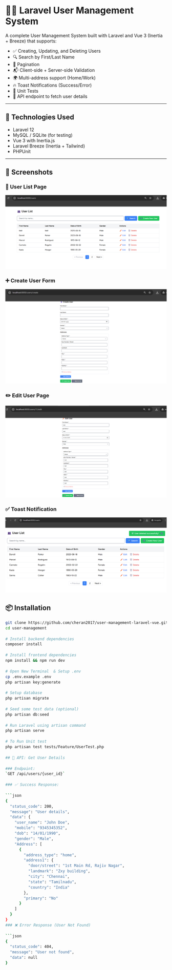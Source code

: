 # 🧑‍💼 Laravel User Management System

A complete User Management System built with Laravel and Vue 3 (Inertia + Breeze) that supports:

- ✅ Creating, Updating, and Deleting Users
- 🔍 Search by First/Last Name
- 📄 Pagination
- 📬 Client-side + Server-side Validation
- 🌍 Multi-address support (Home/Work)
- 🔥 Toast Notifications (Success/Error)
- 🧪 Unit Tests
- 📡 API endpoint to fetch user details

---

## 🚀 Technologies Used

- Laravel 12
- MySQL / SQLite (for testing)
- Vue 3 with Inertia.js
- Laravel Breeze (Inertia + Tailwind)
- PHPUnit

---
## 📸 Screenshots

### 🧾 User List Page
![User List](screenshots/user-list.png)

### ➕ Create User Form
![Create User](screenshots/create-user.png)

### ✏️ Edit User Page
![Edit User](screenshots/edit-user.png)

### ✅ Toast Notification
![Toast Message](screenshots/success-toast.png)

## 📦 Installation

```bash
git clone https://github.com/cheran2017/user-management-laravel-vue.git
cd user-management

# Install backend dependencies
composer install

# Install frontend dependencies
npm install && npm run dev

# Open New Terminal  & Setup .env
cp .env.example .env
php artisan key:generate

# Setup database
php artisan migrate

# Seed some test data (optional)
php artisan db:seed

# Run Laravel using artisan command 
php artisan serve

# To Run Unit test
php artisan test tests/Feature/UserTest.php

## 📡 API: Get User Details

### Endpoint:
`GET /api/users/{user_id}`

### ✅ Success Response:

```json
{
  "status_code": 200,
  "message": "User details",
  "data": {
    "user_name": "John Doe",
    "mobile": "9345345352",
    "dob": "14/01/1990",
    "gender": "Male",
    "Address": [
      {
        "address_type": "home",
        "address1": {
          "door/street": "1st Main Rd, Rajiv Nagar",
          "landmark": "Zxy building",
          "city": "Chennai",
          "state": "Tamilnadu",
          "country": "India"
        },
        "primary": "No"
      }
    ]
  }
}
### ❌ Error Response (User Not Found)

```json
{
  "status_code": 404,
  "message": "User not found",
  "data": null
}
